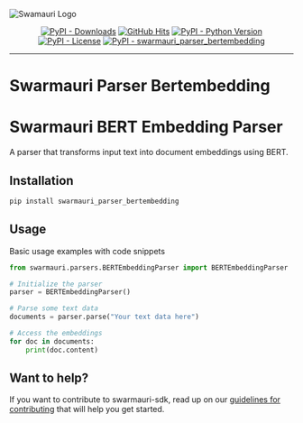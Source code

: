 
![Swamauri Logo](https://res.cloudinary.com/dbjmpekvl/image/upload/v1730099724/Swarmauri-logo-lockup-2048x757_hww01w.png)

<p align="center">
    <a href="https://pypi.org/project/swarmauri_parser_bertembedding/">
        <img src="https://img.shields.io/pypi/dm/swarmauri_parser_bertembedding" alt="PyPI - Downloads"/></a>
    <a href="https://github.com/swarmauri/swarmauri-sdk/pkgs/community/swarmauri_parser_bertembedding/README.md">
        <img src="https://hits.seeyoufarm.com/api/count/incr/badge.svg?url=https://github.com/swarmauri/swarmauri-sdk/pkgs/community/swarmauri_parser_bertembedding/README.md&count_bg=%2379C83D&title_bg=%23555555&icon=&icon_color=%23E7E7E7&title=hits&edge_flat=false" alt="GitHub Hits"/></a>
    <a href="https://pypi.org/project/swarmauri_parser_bertembedding/">
        <img src="https://img.shields.io/pypi/pyversions/swarmauri_parser_bertembedding" alt="PyPI - Python Version"/></a>
    <a href="https://pypi.org/project/swarmauri_parser_bertembedding/">
        <img src="https://img.shields.io/pypi/l/swarmauri_parser_bertembedding" alt="PyPI - License"/></a>
    <a href="https://pypi.org/project/swarmauri_parser_bertembedding/">
        <img src="https://img.shields.io/pypi/v/swarmauri_parser_bertembedding?label=swarmauri_parser_bertembedding&color=green" alt="PyPI - swarmauri_parser_bertembedding"/></a>
</p>

---

# Swarmauri Parser Bertembedding
# Swarmauri BERT Embedding Parser

A parser that transforms input text into document embeddings using BERT.

## Installation

```bash
pip install swarmauri_parser_bertembedding
```

## Usage
Basic usage examples with code snippets
```python
from swarmauri.parsers.BERTEmbeddingParser import BERTEmbeddingParser

# Initialize the parser
parser = BERTEmbeddingParser()

# Parse some text data
documents = parser.parse("Your text data here")

# Access the embeddings
for doc in documents:
    print(doc.content)
```

## Want to help?

If you want to contribute to swarmauri-sdk, read up on our [guidelines for contributing](https://github.com/swarmauri/swarmauri-sdk/blob/master/contributing.md) that will help you get started.
